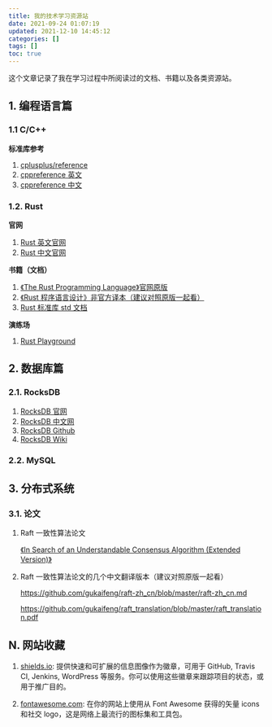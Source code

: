 ```yaml
---
title: 我的技术学习资源站
date: 2021-09-24 01:07:19
updated: 2021-12-10 14:45:12
categories: []
tags: []
toc: true
---
```




这个文章记录了我在学习过程中所阅读过的文档、书籍以及各类资源站。



<!--more-->



## 1. 编程语言篇



### 1.1 C/C++

**标准库参考**

1. [cplusplus/reference](http://www.cplusplus.com/reference/)
2. [cppreference 英文](https://en.cppreference.com/)
3. [cppreference 中文](https://zh.cppreference.com/)



### 1.2. Rust

**官网**

1. [Rust 英文官网](https://www.rust-lang.org/)
2. [Rust 中文官网](https://www.rust-lang.org/zh-CN/)

**书籍（文档）**

1. [《The Rust Programming Language》官网原版](https://doc.rust-lang.org/book/#the-rust-programming-language)
2. [《Rust 程序语言设计》非官方译本（建议对照原版一起看）](https://kaisery.github.io/trpl-zh-cn/)
3. [Rust 标准库 std 文档](https://doc.rust-lang.org/stable/std/)

**演练场**

1. [Rust Playground](https://play.rust-lang.org/)



## 2. 数据库篇

### 2.1. RocksDB



1. [RocksDB 官网](https://rocksdb.org/)
2. [RocksDB 中文网](https://rocksdb.org.cn/)
3. [RocksDB Github](https://github.com/facebook/rocksdb)
4. [RocksDB Wiki](https://github.com/facebook/rocksdb/wiki)



### 2.2. MySQL





## 3. 分布式系统

### 3.1. 论文

1. Raft 一致性算法论文

    [《In Search of an Understandable Consensus Algorithm (Extended Version)》](http://nil.csail.mit.edu/6.824/2017/papers/raft-extended.pdf)

2. Raft 一致性算法论文的几个中文翻译版本（建议对照原版一起看）

    https://github.com/gukaifeng/raft-zh_cn/blob/master/raft-zh_cn.md

    https://github.com/gukaifeng/raft_translation/blob/master/raft_translation.pdf






## N. 网站收藏

1. [shields.io](https://shields.io/): 提供快速和可扩展的信息图像作为徽章，可用于 GitHub, Travis CI, Jenkins, WordPress 等服务。你可以使用这些徽章来跟踪项目的状态，或用于推广目的。

2. [fontawesome.com](https://fontawesome.com/): 在你的网站上使用从 Font Awesome 获得的矢量 icons 和社交 logo，这是网络上最流行的图标集和工具包。

